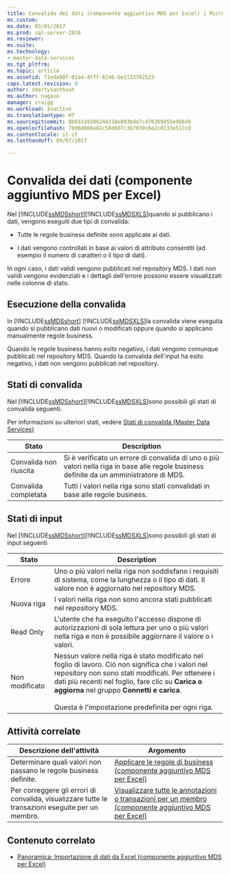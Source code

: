```yaml
---
title: Convalida dei dati (componente aggiuntivo MDS per Excel) | Microsoft Docs
ms.custom: 
ms.date: 03/01/2017
ms.prod: sql-server-2016
ms.reviewer: 
ms.suite: 
ms.technology:
- master-data-services
ms.tgt_pltfrm: 
ms.topic: article
ms.assetid: 71eda98f-01a4-4fff-8246-be3133782523
caps.latest.revision: 9
author: smartysanthosh
ms.author: nagavo
manager: craigg
ms.workload: Inactive
ms.translationtype: HT
ms.sourcegitcommit: 0b832a9306244210e693bde7c476269455e9b6d8
ms.openlocfilehash: 70d6d666e81c58d607c3b7070c6e2c0133e517c0
ms.contentlocale: it-it
ms.lasthandoff: 09/07/2017

---
```

# <a name="validating-data-mds-add-in-for-excel"></a>Convalida dei dati (componente aggiuntivo MDS per Excel)
  Nel [!INCLUDE[ssMDSshort](../../includes/ssmdsshort-md.md)][!INCLUDE[ssMDSXLS](../../includes/ssmdsxls-md.md)]quando si pubblicano i dati, vengono eseguiti due tipi di convalida:  
  
-   Tutte le regole business definite sono applicate ai dati.  
  
-   I dati vengono controllati in base ai valori di attributo consentiti (ad esempio il numero di caratteri o il tipo di dati).  
  
 In ogni caso, i dati validi vengono pubblicati nel repository MDS. I dati non validi vengono evidenziati e i dettagli dell'errore possono essere visualizzati nelle colonne di stato.  
  
## <a name="when-validation-occurs"></a>Esecuzione della convalida  
 In [!INCLUDE[ssMDSshort](../../includes/ssmdsshort-md.md)] [!INCLUDE[ssMDSXLS](../../includes/ssmdsxls-md.md)]la convalida viene eseguita quando si pubblicano dati nuovi o modificati oppure quando si applicano manualmente regole business.  
  
 Quando le regole business hanno esito negativo, i dati vengono comunque pubblicati nel repository MDS. Quando la convalida dell'input ha esito negativo, i dati non vengono pubblicati nel repository.  
  
## <a name="validation-statuses"></a>Stati di convalida  
 Nel [!INCLUDE[ssMDSshort](../../includes/ssmdsshort-md.md)][!INCLUDE[ssMDSXLS](../../includes/ssmdsxls-md.md)]sono possibili gli stati di convalida seguenti.  
  
 Per informazioni su ulteriori stati, vedere [Stati di convalida &#40;Master Data Services&#41;](../../master-data-services/validation-statuses-master-data-services.md)  
  
|Stato|Description|  
|------------|-----------------|  
|Convalida non riuscita|Si è verificato un errore di convalida di uno o più valori nella riga in base alle regole business definite da un amministratore di MDS.|  
|Convalida completata|Tutti i valori nella riga sono stati convalidati in base alle regole business.|  
  
## <a name="input-statuses"></a>Stati di input  
 Nel [!INCLUDE[ssMDSshort](../../includes/ssmdsshort-md.md)][!INCLUDE[ssMDSXLS](../../includes/ssmdsxls-md.md)]sono possibili gli stati di input seguenti  
  
|Stato|Description|  
|------------|-----------------|  
|Errore|Uno o più valori nella riga non soddisfano i requisiti di sistema, come la lunghezza o il tipo di dati. Il valore non è aggiornato nel repository MDS.|  
|Nuova riga|I valori nella riga non sono ancora stati pubblicati nel repository MDS.|  
|Read Only|L'utente che ha eseguito l'accesso dispone di autorizzazioni di sola lettura per uno o più valori nella riga e non è possibile aggiornare il valore o i valori.|  
|Non modificato|Nessun valore nella riga è stato modificato nel foglio di lavoro. Ciò non significa che i valori nel repository non sono stati modificati. Per ottenere i dati più recenti nel foglio, fare clic su **Carica o aggiorna** nel gruppo **Connetti e carica**.<br /><br /> Questa è l'impostazione predefinita per ogni riga.|  
  
## <a name="related-tasks"></a>Attività correlate  
  
|Descrizione dell'attività|Argomento|  
|----------------------|-----------|  
|Determinare quali valori non passano le regole business definite.|[Applicare le regole di business &#40;componente aggiuntivo MDS per Excel&#41;](../../master-data-services/microsoft-excel-add-in/apply-business-rules-mds-add-in-for-excel.md)|  
|Per correggere gli errori di convalida, visualizzare tutte le transazioni eseguite per un membro.|[Visualizzare tutte le annotazioni o transazioni per un membro &#40;componente aggiuntivo MDS per Excel&#41;](../../master-data-services/microsoft-excel-add-in/view-all-annotations-or-transactions-for-a-member-mds-add-in-for-excel.md)|  
  
## <a name="related-content"></a>Contenuto correlato  
  
-   [Panoramica: Importazione di dati da Excel &#40;componente aggiuntivo MDS per Excel&#41;](../../master-data-services/microsoft-excel-add-in/overview-importing-data-from-excel-mds-add-in-for-excel.md)  
  
  

